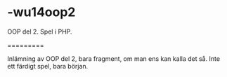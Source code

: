 -wu14oop2
=========

OOP del 2. Spel i PHP. 

=========

Inlämning av OOP del 2, bara fragment, om man ens kan kalla det så.
Inte ett färdigt spel, bara början. 
